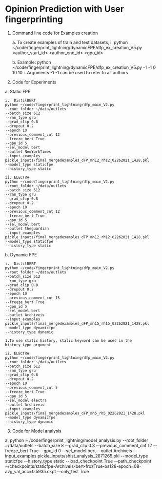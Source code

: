 # Opinion Prediction with User fingerprinting
1.	Command line code for Examples creation

    a.	To create examples of train and test datasets,
      i.	python ~/code/fingerprint_lightning/dynamicFPE/dfp_ex_creation_V5.py <author_start_id> <author_end_id> <gpu_id> <Minimum history threshold for author> <Length of relevant history>

    b.	Example: python ~/code/fingerprint_lightning/dynamicFPE/dfp_ex_creation_V5.py -1 -1 0 10 10
      i.	Arguments -1 -1 can be used to refer to all authors

2.	Code for Experiments
  
  a.	Static FPE
  
    i.	DistilBERT
    python ~/code/fingerprint_lightning/dfp_main_V2.py 
    --root_folder ~/data/outlets 
    --batch_size 512 
    --rnn_type gru 
    --grad_clip 0.8 
    --dropout 0.2 
    --epoch 10 
    --previous_comment_cnt 12 
    --freeze_bert True 
    --gpu_id 5 
    --sel_model bert 
    --outlet NewYorkTimes
    --input_examples pickle_inputs/final_mergedexamples_dFP_mh12_rh12_02262021_1428.pkl 
    --model_type staticfpe 
    --history_type static

    ii.	ELECTRA
    python ~/code/fingerprint_lightning/dfp_main_V2.py 
    --root_folder ~/data/outlets 
    --batch_size 512 
    --rnn_type gru 
    --grad_clip 0.8 
    --dropout 0.2 
    --epoch 10 
    --previous_comment_cnt 12 
    --freeze_bert True 
    --gpu_id 5 
    --sel_model bert 
    --outlet theguardian
    --input_examples pickle_inputs/final_mergedexamples_dFP_mh12_rh12_02262021_1428.pkl 
    --model_type staticfpe
    --history_type static

  b.	Dynamic FPE
  
    i.	DistilBERT
    python ~/code/fingerprint_lightning/dfp_main_V2.py 
    --root_folder ~/data/outlets 
    --batch_size 512 
    --rnn_type gru 
    --grad_clip 0.8 
    --dropout 0.2 
    --epoch 10 
    --previous_comment_cnt 15 
    --freeze_bert True 
    --gpu_id 5 
    --sel_model bert 
    --outlet Archiveis 
    --input_examples pickle_inputs/final_mergedexamples_dFP_mh15_rh15_02262021_1428.pkl 
    --model_type dynamicfpe 
    --history_type dynamic

    1.To use static history, static keyword can be used in the history_type argument

    ii.	ELECTRA
    python ~/code/fingerprint_lightning/dfp_main_V2.py 
    --root_folder ~/data/outlets 
    --batch_size 512 
    --rnn_type gru 
    --grad_clip 0.8 
    --dropout 0.2 
    --epoch 10 
    --previous_comment_cnt 5 
    --freeze_bert True 
    --gpu_id 5 
    --sel_model electra 
    --outlet Archiveis 
    --input_examples pickle_inputs/final_mergedexamples_dFP_mh5_rh5_02262021_1428.pkl 
    --model_type dynamicfpe 
    --history_type dynamic

3.	Code for Model analysis
  
  a.	python ~ /code/fingerprint_lightning/model_analysis.py 
  --root_folder ~/data/outlets 
  --batch_size 8 
  --grad_clip 0.8 
  --previous_comment_cnt 12 
  --freeze_bert True 
  --gpu_id 0 
  --sel_model bert 
  --outlet Archiveis 
  --input_examples pickle_inputs/shist_analysis_2871265.pkl 
  --model_type staticfpe 
  --history_type static 
  --load_checkpoint True 
  --path_checkpoint ~/checkpoints/staticfpe-Archiveis-bert-frozTrue-bs128-epoch=08-avg_val_acc=0.5935.ckpt 
  --only_test True


